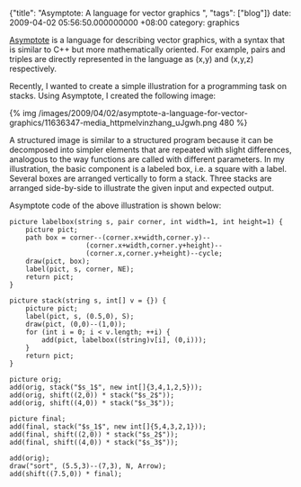 {"title": "Asymptote: A language for vector graphics  ", "tags": ["blog"]}
date: 2009-04-02 05:56:50.000000000 +08:00
category: graphics

[Asymptote](http://asymptote.sourceforge.net/) is a language for describing
vector graphics, with a syntax that is similar to C++ but more mathematically
oriented. For example, pairs and triples are directly represented in the
language as (x,y) and (x,y,z) respectively.

Recently, I wanted to create a simple illustration for a programming task on stacks. Using Asymptote, I created the following image:

{% img /images/2009/04/02/asymptote-a-language-for-vector-graphics/11636347-media_httpmelvinzhang_uJgwh.png 480 %}

A structured image is similar to a structured program because it can be
decomposed into simpler elements that are repeated with slight differences,
analogous to the way functions are called with different parameters. In my
illustration, the basic component is a labeled box, i.e. a square with a label.
Several boxes are arranged vertically to form a stack. Three stacks are
arranged side-by-side to illustrate the given input and expected output.

Asymptote code of the above illustration is shown below:
```asymptote
picture labelbox(string s, pair corner, int width=1, int height=1) {
    picture pict;
    path box = corner--(corner.x+width,corner.y)--
                   (corner.x+width,corner.y+height)--
                   (corner.x,corner.y+height)--cycle;
    draw(pict, box);
    label(pict, s, corner, NE);
    return pict;
}

picture stack(string s, int[] v = {}) {
    picture pict;
    label(pict, s, (0.5,0), S);
    draw(pict, (0,0)--(1,0));
    for (int i = 0; i < v.length; ++i) {
        add(pict, labelbox((string)v[i], (0,i)));
    }
    return pict;
}

picture orig;
add(orig, stack("$s_1$", new int[]{3,4,1,2,5}));
add(orig, shift((2,0)) * stack("$s_2$"));
add(orig, shift((4,0)) * stack("$s_3$"));

picture final;
add(final, stack("$s_1$", new int[]{5,4,3,2,1}));
add(final, shift((2,0)) * stack("$s_2$"));
add(final, shift((4,0)) * stack("$s_3$"));

add(orig);
draw("sort", (5.5,3)--(7,3), N, Arrow);
add(shift((7.5,0)) * final);
```
